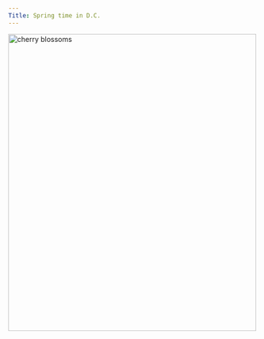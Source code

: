 ```yaml
---
Title: Spring time in D.C.  
---
```

<div class="image-container">
            <img src="img/DSC_0751.JPG" alt="cherry blossoms" style="width:500px;height:600px;"/>
